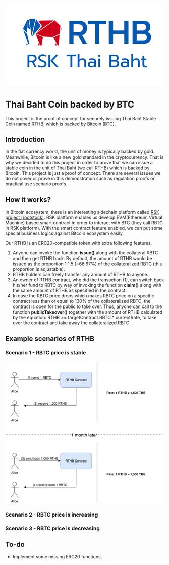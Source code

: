 <p align="center"><a href="#" target="_blank" rel="noopener noreferrer"><img width="500" src="images/RTHB-icon.png"></a></p>

# Thai Baht Coin backed by BTC
This project is the proof of concept for securely issuing Thai Baht Stable Coin named RTHB, which is backed by Bitcoin (BTC).

## Introduction
In the fiat currency world, the unit of money is typically backed by gold. Meanwhile, Bitcoin is like a new gold standard in the cryptocurrency. That is why we decided to do this project in order to prove that we can issue a stable coin in the unit of Thai Baht (we call RTHB) which is backed by Bitcoin. This project is just a proof of concept. There are several issues we do not cover or prove in this demonstration such as regulation proofs or practical use scenario proofs.

## How it works?
In Bitcoin ecosystem, there is an interesting sidechain platform called [RSK project (rootstock)](https://www.rsk.co/). RSK platform enables us develop EVM(Ethereum Virtual Machine) based smart contract in order to interact with BTC (they call RBTC in RSK platform). With the smart contract feature enabled, we can put some special business logics against Bitcoin ecosystem easily.

Our RTHB is an ERC20-compatible token with extra following features.
1. Anyone can invoke the function **issue()** along with the collateral RBTC and then get RTHB back. By default, the amount of RTHB would be issued as the proportion 1:1.5 (~66.67%) of the collateralized RBTC (this proportion is adjustable).
2. RTHB holders can freely transfer any amount of RTHB to anyone.
3. An owner of RTHB contract, who did the transaction (1), can switch back his/her fund to RBTC by way of invoking the function **claim()** along with the same amount of RTHB as specified in the contract.
4. In case the RBTC price drops which makes RBTC price on a specific contract less than or equal to 130% of the collateralized RBTC, the contract is open for the public to take over. Thus, anyone can call to the function **publicTakeover()** together with the amount of RTHB calculated by the equation: RTHB >= targetContract.RBTC * currentRate, to take over the contract and take away the collateralized RBTC.

## Example scenarios of RTHB
### Scenario 1 - RBTC price is stable

<img width="500" src="images/RTHB-Scenario-Price-Stable2.png">

### Scenario 2 - RBTC price is increasing

### Scenario 3 - RBTC price is decreasing

## To-do
- Implement some missing ERC20 functions.
